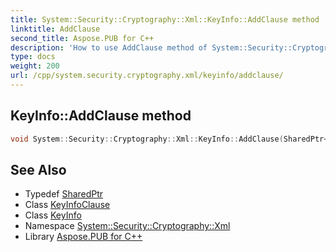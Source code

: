 ```yaml
---
title: System::Security::Cryptography::Xml::KeyInfo::AddClause method
linktitle: AddClause
second_title: Aspose.PUB for C++
description: 'How to use AddClause method of System::Security::Cryptography::Xml::KeyInfo class in C++.'
type: docs
weight: 200
url: /cpp/system.security.cryptography.xml/keyinfo/addclause/
---
```

## KeyInfo::AddClause method




```cpp
void System::Security::Cryptography::Xml::KeyInfo::AddClause(SharedPtr<KeyInfoClause> clause)
```

## See Also

* Typedef [SharedPtr](../../../system/sharedptr/)
* Class [KeyInfoClause](../../keyinfoclause/)
* Class [KeyInfo](../)
* Namespace [System::Security::Cryptography::Xml](../../)
* Library [Aspose.PUB for C++](../../../)

